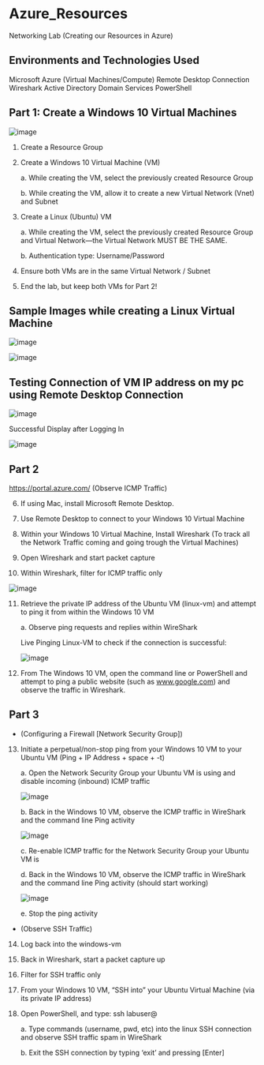 # Azure_Resources

 Networking Lab (Creating our Resources in Azure)

## Environments and Technologies Used
Microsoft Azure (Virtual Machines/Compute)
Remote Desktop Connection
Wireshark
Active Directory Domain Services
PowerShell
 
## Part 1: Create a Windows 10 Virtual Machines

![image](https://github.com/user-attachments/assets/859d9d95-971e-432b-817a-3f42db915b5e)


1. Create a Resource Group
2. Create a Windows 10 Virtual Machine (VM)
   
    a. While creating the VM, select the previously created Resource Group
   
    b. While creating the VM, allow it to create a new Virtual Network (Vnet) and Subnet
4. Create a Linux (Ubuntu) VM
   
    a. While creating the VM, select the previously created Resource Group and Virtual Network—the Virtual Network MUST BE THE SAME.
   
    b. Authentication type: Username/Password
6. Ensure both VMs are in the same Virtual Network / Subnet
7. End the lab, but keep both VMs for Part 2!

## Sample Images while creating a Linux Virtual Machine

![image](https://github.com/user-attachments/assets/7ffa7abe-faa7-4e35-96eb-cdea2663a77f)

![image](https://github.com/user-attachments/assets/d2746f47-c7e9-40c1-aee7-288642a7fb31)


## Testing Connection of VM IP address on my pc using Remote Desktop Connection

![image](https://github.com/user-attachments/assets/90bce0ea-672f-4c73-a0b7-a071ff350924)

Successful Display after Logging In

![image](https://github.com/user-attachments/assets/4640fed5-1bac-49bf-a100-0be4a0a5a8b0)



## Part 2

https://portal.azure.com/
(Observe ICMP Traffic)

6. If using Mac, install Microsoft Remote Desktop.
   
7. Use Remote Desktop to connect to your Windows 10 Virtual Machine
   
8. Within your Windows 10 Virtual Machine, Install Wireshark (To track all the Network Traffic coming and going trough the Virtual Machines)
    
9. Open Wireshark and start packet capture
    
10. Within Wireshark, filter for ICMP traffic only

![image](https://github.com/user-attachments/assets/6103bd9d-2b99-49c0-b0e5-ccb8515a48b5)

    
11. Retrieve the private IP address of the Ubuntu VM (linux-vm) and attempt to ping it from within the Windows 10 VM
    
    a. Observe ping requests and replies within WireShark
    
    Live Pinging Linux-VM to check if the connection is successful:
    
    ![image](https://github.com/user-attachments/assets/4897fea9-3cef-4da7-856f-7feb88c65c35)

    
12. From The Windows 10 VM, open the command line or PowerShell and attempt to ping a public website (such as www.google.com) and observe the traffic in Wireshark.


## Part 3
* (Configuring a Firewall [Network Security Group])
  
13. Initiate a perpetual/non-stop ping from your Windows 10 VM to your Ubuntu VM (Ping + IP Address + space + -t)
    
    a. Open the Network Security Group your Ubuntu VM is using and disable incoming (inbound) ICMP traffic
    
    ![image](https://github.com/user-attachments/assets/91af2f84-4e0e-4eb8-ac31-fe9e9f569773)

    
    b. Back in the Windows 10 VM, observe the ICMP traffic in WireShark and the command line Ping activity
     
    ![image](https://github.com/user-attachments/assets/1fe747cf-906e-4848-9f32-469b483b8245)

    
    c. Re-enable ICMP traffic for the Network Security Group your Ubuntu VM is
    
    d. Back in the Windows 10 VM, observe the ICMP traffic in WireShark and the command line Ping activity (should start working)

    ![image](https://github.com/user-attachments/assets/e1e74883-300b-4371-a5cd-ed7aee66a603)

    
    e. Stop the ping activity


* (Observe SSH Traffic)
14. Log back into the windows-vm

15. Back in Wireshark, start a packet capture up

16. Filter for SSH traffic only

17. From your Windows 10 VM, “SSH into” your Ubuntu Virtual Machine (via its private IP address)

18. Open PowerShell, and type: ssh labuser@<private IP address>

    a. Type commands (username, pwd, etc) into the linux SSH connection and observe SSH traffic spam in WireShark
    
    b. Exit the SSH connection by typing ‘exit’ and pressing [Enter]


